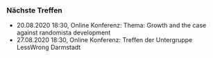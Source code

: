 ### Nächste Treffen

  * 20.08.2020 18:30, Online Konferenz: Thema: Growth and the case against randomista development
  * 27.08.2020 18:30, Online Konferenz: Treffen der Untergruppe LessWrong Darmstadt
